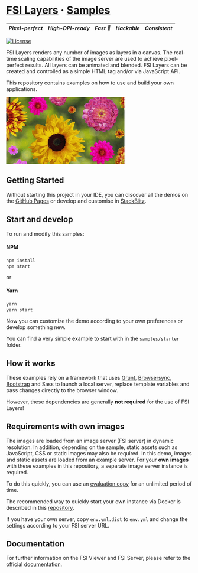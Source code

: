 # [FSI Layers](https://www.neptunelabs.com) &middot; [Samples][GHPages]
| ***Pixel-perfect*** | ***High-DPI-ready*** | ***Fast :rocket:*** | ***Hackable*** | ***Consistent*** |
|:-----------------:|:-------------:|:---------------:|:---------------:|:---------------:|

[![License](https://img.shields.io/badge/License-Apache%202.0-blue.svg)](https://github.com/neptunelabs/fsi-layers-samples/blob/main/LICENSE)


FSI Layers renders any number of images as layers in a canvas.
The real-time scaling capabilities of the image server are used to achieve pixel-perfect results.
All layers can be animated and blended.
FSI Layers can be created and controlled as a simple HTML tag and/or via JavaScript API.

This repository contains examples on how to use and build your own applications.

![Project Image](project.gif)

## Getting Started

Without starting this project in your IDE, you can discover all the
demos on the [GitHub Pages][GHPages] or develop and customise in [StackBlitz][Stackblitz].


## Start and develop

To run and modify this samples:

#### NPM

```shell
npm install
npm start
```
or

#### Yarn

```shell
yarn
yarn start
```

Now you can customize the demo according to your own preferences or develop something new.

You can find a very simple example to start with in the ``samples/starter`` folder.

## How it works

These examples rely on a framework that uses [Grunt][Grunt], [Browsersync][Browsersync],
[Bootstrap][Bootstrap] and Sass to launch a local server,
replace template variables and pass changes directly to the browser window.

However, these dependencies are generally **not required** for the use of FSI Layers!

## Requirements with own images

The images are loaded from an image server (FSI server) in dynamic resolution.
In addition, depending on the sample, static assets such as JavaScript, CSS or static images may also be required.
In this demo, images and static assets are loaded from an example server.
For your **own images** with these examples in this repository,
a separate image server instance is required.

To do this quickly, you can use an [evaluation copy][Server] for an unlimited period
of time.

The recommended way to quickly start your own instance via Docker is described
in this [repository][FSIDockerRepo].

If you have your own server, copy ``env.yml.dist`` to ``env.yml`` and change the settings
according to your FSI server URL.


## Documentation

For further information on the FSI Viewer and FSI Server,
please refer to the official [documentation][Docs].


[Docs]: https://docs.neptunelabs.com/fsi-viewer/latest/fsi-layers

[Server]: https://www.neptunelabs.com/get/

[FSIDockerRepo]: https://github.com/neptunelabs/fsi-server-docker-v22

[Grunt]: https://gruntjs.com/

[Browsersync]: https://browsersync.io/

[Bootstrap]: https://getbootstrap.com/

[GHPages]: https://neptunelabs.github.io/fsi-layers-samples/

[Stackblitz]: https://stackblitz.com/edit/fsi-layers-samples
